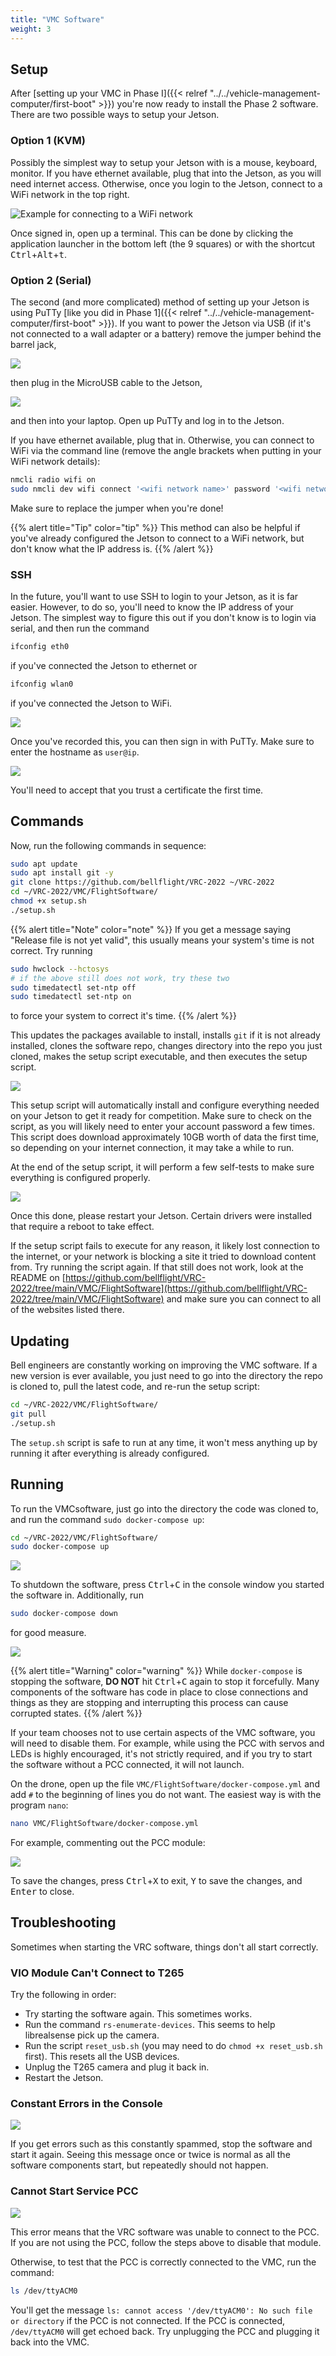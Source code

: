 ```yaml
---
title: "VMC Software"
weight: 3
---
```


## Setup

After
[setting up your VMC in Phase I]({{< relref "../../vehicle-management-computer/first-boot" >}})
you're now ready to install the Phase 2 software.
There are two possible ways to setup your Jetson.

### Option 1 (KVM)

Possibly the simplest way to setup your Jetson with is a mouse, keyboard, monitor.
If you have ethernet available, plug that into the Jetson, as you will
need internet access. Otherwise, once you login to the Jetson,
connect to a WiFi network in the top right.

![Example for connecting to a WiFi network](image.png)

Once signed in, open up a terminal.
This can be done by clicking the application launcher
in the bottom left (the 9 squares) or with the shortcut
<kbd>Ctrl</kbd>+<kbd>Alt</kbd>+<kbd>t</kbd>.

### Option 2 (Serial)

The second (and more complicated) method of setting up your Jetson is using PuTTy
[like you did in Phase 1]({{< relref "../../vehicle-management-computer/first-boot" >}}).
If you want to power the Jetson via USB (if it's not connected to
a wall adapter or a battery) remove the jumper behind the barrel jack,

![](image1.png)

then plug in the MicroUSB cable to the Jetson,

![](image2.png)

and then into your laptop. Open up PuTTy and log in to the Jetson.

If you have ethernet available, plug that in. Otherwise,
you can connect to WiFi via the command line (remove the
angle brackets when putting in your WiFi network details):

```bash
nmcli radio wifi on
sudo nmcli dev wifi connect '<wifi network name>' password '<wifi network password>'
```

Make sure to replace the jumper when you're done!

{{% alert title="Tip" color="tip" %}}
This method can also be helpful if you've already configured the
Jetson to connect to a WiFi network, but don't know what the IP address is.
{{% /alert %}}

### SSH

In the future, you'll want to use SSH to login to your Jetson,
as it is far easier. However, to do so, you'll need to know
the IP address of your Jetson. The simplest way to figure this out if
you don't know is to login via serial, and then run the command

```bash
ifconfig eth0
```

if you've connected the Jetson to ethernet or

```bash
ifconfig wlan0
```

if you've connected the Jetson to WiFi.

![](image3.png)

Once you've recorded this, you can then sign in with PuTTy.
Make sure to enter the hostname as `user@ip`.

![](image4.png)

You'll need to accept that you trust a certificate the first time.

## Commands

Now, run the following commands in sequence:

```bash
sudo apt update
sudo apt install git -y
git clone https://github.com/bellflight/VRC-2022 ~/VRC-2022
cd ~/VRC-2022/VMC/FlightSoftware/
chmod +x setup.sh
./setup.sh
```

{{% alert title="Note" color="note" %}}
If you get a message saying "Release file is not yet valid",
this usually means your system's time is not correct. Try running

```bash
sudo hwclock --hctosys
# if the above still does not work, try these two
sudo timedatectl set-ntp off
sudo timedatectl set-ntp on
```

to force your system to correct it's time.
{{% /alert %}}

This updates the packages available to install,
installs `git` if it is not already installed,
clones the software repo, changes directory into the repo you
just cloned, makes the setup script executable,
and then executes the setup script.

![](image5.png)

This setup script will automatically install and configure
everything needed on your Jetson to get it ready for competition.
Make sure to check on the script, as you will likely need to enter
your account password a few times. This script does download approximately
10GB worth of data the first time, so depending on your
internet connection, it may take a while to run.

At the end of the setup script, it will perform a few self-tests
to make sure everything is configured properly.

![](image6.png)

Once this done, please restart your Jetson. Certain drivers were installed
that require a reboot to take effect.

If the setup script fails to execute for any reason, it likely lost
connection to the internet, or your network is blocking a site it tried
to download content from. Try running the script again.
If that still does not work, look at the README on
[https://github.com/bellflight/VRC-2022/tree/main/VMC/FlightSoftware](https://github.com/bellflight/VRC-2022/tree/main/VMC/FlightSoftware)
and make sure you can connect to all of the websites listed there.

## Updating

Bell engineers are constantly working on improving the VMC software.
If a new version is ever available, you just need to go into the
directory the repo is cloned to, pull the latest code, and re-run the setup script:

```bash
cd ~/VRC-2022/VMC/FlightSoftware/
git pull
./setup.sh
```

The `setup.sh` script is safe to run at any time,
it won't mess anything up by running it after everything is already configured.

## Running

To run the VMCsoftware, just go into the directory
the code was cloned to, and run the command `sudo docker-compose up`:

```bash
cd ~/VRC-2022/VMC/FlightSoftware/
sudo docker-compose up
```

![](image7.png)

To shutdown the software, press <kbd>Ctrl</kbd>+<kbd>C</kbd> in the console
window you started the software in. Additionally, run

```bash
sudo docker-compose down
```

for good measure.

![](image8.png)

{{% alert title="Warning" color="warning" %}}
While `docker-compose` is stopping the software,
**DO NOT** hit <kbd>Ctrl</kbd>+<kbd>C</kbd> again to stop it forcefully.
Many components of the software has code in place to close connections
and things as they are stopping and interrupting this process can
cause corrupted states.
{{% /alert %}}

If your team chooses not to use certain aspects of the VMC software,
you will need to disable them. For example, while using the PCC
with servos and LEDs is highly encouraged, it's not strictly required,
and if you try to start the software without a PCC connected, it will not launch.

On the drone, open up the file `VMC/FlightSoftware/docker-compose.yml` and add `#`
to the beginning of lines you do not want. The easiest way is with the program `nano`:

```bash
nano VMC/FlightSoftware/docker-compose.yml
```

For example, commenting out the PCC module:

![](image9.png)

To save the changes, press <kbd>Ctrl</kbd>+<kbd>X</kbd> to exit,
<kbd>Y</kbd> to save the changes, and <kbd>Enter</kbd> to close.

## Troubleshooting

Sometimes when starting the VRC software, things don't all start correctly.

### VIO Module Can't Connect to T265

Try the following in order:

- Try starting the software again. This sometimes works.
- Run the command `rs-enumerate-devices`. This seems to help librealsense pick up the camera.
- Run the script `reset_usb.sh` (you may need to do `chmod +x reset_usb.sh` first).
  This resets all the USB devices.
- Unplug the T265 camera and plug it back in.
- Restart the Jetson.

### Constant Errors in the Console

![](image10.png)

If you get errors such as this constantly spammed, stop the software and
start it again. Seeing this message once or twice is normal as
all the software components start, but repeatedly should not happen.

### Cannot Start Service PCC

![](image11.png)

This error means that the VRC software was unable to connect to the PCC.
If you are not using the PCC, follow the steps above to disable that module.

Otherwise, to test that the PCC is correctly connected to the VMC, run the command:

```bash
ls /dev/ttyACM0
```

You'll get the message `ls: cannot access '/dev/ttyACM0': No such file or directory`
if the PCC is not connected. If the PCC is connected,
`/dev/ttyACM0` will get echoed back.
Try unplugging the PCC and plugging it back into the VMC.
